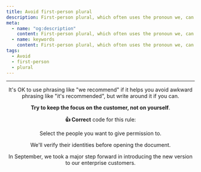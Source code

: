 ```yaml
---
title: Avoid first-person plural
description: First-person plural, which often uses the pronoun we, can feel like a daunting corporate presence, the opposite of a modern voice.
meta:
  - name: "og:description"
    content: First-person plural, which often uses the pronoun we, can feel like a daunting corporate presence, the opposite of a modern voice
  - name: keywords
    content: First-person plural, which often uses the pronoun we, can feel like a daunting corporate presence, the opposite of a modern voice
tags:
  - Avoid
  - first-person
  - plural
---
```


<Header/>

---

It's OK to use phrasing like "we recommend" if it helps you avoid awkward phrasing like "it's recommended",
but write around it if you can.

**Try to keep the focus on the customer, not on yourself**.

**:thumbsup: Correct** code for this rule:

Select the people you want to give permission to.

We'll verify their identities before opening the document.

In September, we took a major step forward in introducing the new version to our enterprise customers.